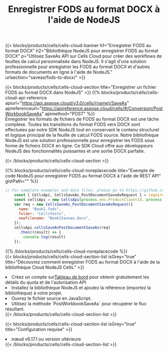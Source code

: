 ﻿---
title:  Enregistrer FODS au format DOCX à l'aide de NodeJS
description:  Utilisation du SDK Cloud Aspose.Cells pour NodeJS pour enregistrer le fichier au format FODS au format DOCX.
kwords: Excel, Save FODS as DOCX, REST, NodeJS
howto: How to save FODS as DOCX using Aspose.Cells Cloud NodeJS library.
---
{{< blocks/products/cells/cells-cloud-banner h1="Enregistrer FODS au format DOCX" h2="Bibliothèque NodeJS pour enregistrer FODS au format DOCX" p="Utilisez SaveAs API sur Cells Cloud pour créer des workflows de feuilles de calcul personnalisés dans NodeJS. Il s\'agit d\'une solution professionnelle pour enregistrer les FODS au format DOCX et d\'autres formats de documents en ligne à l\'aide de NodeJS." urlsection="saveas/fods-to-docx/" >}}

{{< blocks/products/cells/cells-cloud-section title="Enregistrer un fichier FODS au format DOCX dans NodeJS" >}}
{{% blocks/products/cells/cells-cloud-api-reference apiurl="https://api.aspose.cloud/v3.0/cells/{name}/SaveAs" apireferenceurl="https://apireference.aspose.cloud/cells/#/Conversion/PostWorkbookSaveAs" apimethod="POST" %}}
<br/>
Enregistrer les formats de fichiers de FODS au format DOCX est une tâche complexe. Toutes les transitions du format FODS vers DOCX sont effectuées par notre SDK NodeJS tout en conservant le contenu structurel et logique principal de la feuille de calcul FODS source. Notre bibliothèque NodeJS est une solution professionnelle pour enregistrer les FODS sous forme de fichiers DOCX en ligne. Ce SDK Cloud offre aux développeurs NodeJS des fonctionnalités puissantes et une sortie DOCX parfaite.

{{< /blocks/products/cells/cells-cloud-section >}}

{{% blocks/products/cells/cells-cloud-noreplacecode title="Exemple de code NodeJS pour enregistrer FODS au format DOCX à l\'aide de REST API" gistPath="" %}}
  
```js
// For complete examples and data files, please go to https://github.com/aspose-cells-cloud/aspose-cells-cloud-node/
    const { CellsApi, CellsSaveAs_PostDocumentSaveAsRequest } = require("asposecellscloud");
    const cellsApi = new CellsApi(process.env.ProductClientId, process.env.ProductClientSecret);
    var req = new CellsSaveAs_PostDocumentSaveAsRequest({
      name: "Book1.fods",
      folder: "CellsTests",
      newfilename: "Book1Saveas.docx",
    });
    cellsApi.cellsSaveAsPostDocumentSaveAs(req)
      .then((result) => {
        console.log(result)
    });
```
  
{{% /blocks/products/cells/cells-cloud-noreplacecode %}}
<br/>
{{< blocks/products/cells/cells-cloud-section-list isGrey="true" title="Découvrez comment enregistrer FODS au format DOCX à l\'aide de la bibliothèque Cloud NodeJS Cells." >}}
<li> Créez un compte sur<a href="https://dashboard.aspose.cloud/">Tableau de bord</a> pour obtenir gratuitement les détails du quota et de l'autorisation API</li>
<li>Installez la bibliothèque NodeJS et ajoutez la référence (importez la bibliothèque) à votre projet.</li>
<li>Ouvrez le fichier source en JavaScript.</li>
<li>Utilisez la méthode `PostWorkbookSaveAs` pour récupérer le flux résultant.</li>
{{< /blocks/products/cells/cells-cloud-section-list >}}

{{< blocks/products/cells/cells-cloud-section-list isGrey="true" title="Configuration requise" >}}
<li>nœud v6.17.1 ou version ultérieure</li>
{{< /blocks/products/cells/cells-cloud-section-list >}}
